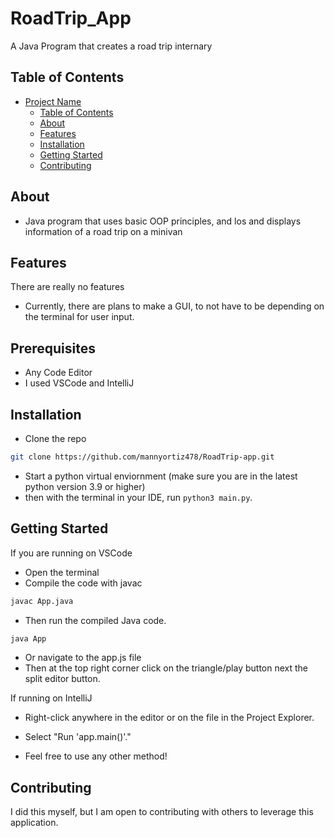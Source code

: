 # RoadTrip_App

A Java Program that creates a road trip internary

## Table of Contents

- [Project Name](#project-name)
  - [Table of Contents](#table-of-contents)
  - [About](#about)
  - [Features](#features)
  - [Installation](#installation)
  - [Getting Started](#getting-started)
  - [Contributing](#contributing)


## About

- Java program that uses basic OOP principles, and los and displays information of a road trip on a minivan 

## Features

There are really no features
- Currently, there are plans to make a GUI, to not have to be depending on the terminal for user input.

## Prerequisites

- Any Code Editor
- I used VSCode and IntelliJ

## Installation

- Clone the repo
```bash
git clone https://github.com/mannyortiz478/RoadTrip-app.git
```
- Start a python virtual enviornment (make sure you are in the latest python version 3.9 or higher)
- then with the terminal in your IDE, run `python3 main.py`.

## Getting Started

If you are running on VSCode
- Open the terminal
- Compile the code with javac
```bash
javac App.java
```
- Then run the compiled Java code.
```bash
java App
```
- Or navigate to the app.js file
- Then at the top right corner click on the triangle/play button next the split editor button.

If running on IntelliJ
- Right-click anywhere in the editor or on the file in the Project Explorer.
- Select "Run 'app.main()'."

- Feel free to use any other method!
## Contributing
I did this myself, but I am open to contributing with others to leverage this application.
